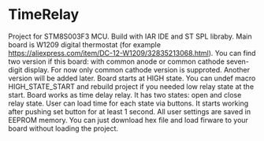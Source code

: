 # TimeRelay
Project for STM8S003F3 MCU. Build with IAR IDE and ST SPL libraby.
Main board is W1209 digital thermostat (for example https://aliexpress.com/item/DC-12-W1209/32835213068.html). You can find two version if this board: with common anode or common cathode seven-digit display.
For now only common cathode version is supproted. Another version will be added later.
Board starts at HIGH state. You can undef macro HIGH_STATE_START and rebuild project if you needed low relay state at the start.
Board works as time delay relay. It has two states: open and close relay state. User can load time for each state via buttons.
It starts working after pushing set button for at least 1 second. 
All user settings are saved in EEPROM memory.
You can just download hex file and load firware to your board without loading the project.
